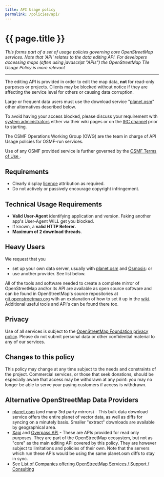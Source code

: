 ```yaml
---
title: API Usage policy
permalink: /policies/api/
---
```


# {{ page.title }}

*This forms part of a set of usage policies governing core OpenStreetMap services. Note that 'API' relates to the data editing API. For developers accessing maps (often using javascript "APIs") the OpenStreetMap Tile Usage Policy is more relevant*

------

The editing API is provided in order to edit the map data, **not** for read-only purposes or projects. Clients may be blocked without notice if they are affecting the service level for others or causing data corruption.

Large or frequent data users must use the download service "[planet.osm](https://wiki.openstreetmap.org/wiki/Planet.osm)" other alternatives described below.

To avoid having your access blocked, please discuss your requirement with [system administrators](https://wiki.openstreetmap.org/wiki/System_Administrators) either via their wiki pages or on the [IRC channel](https://wiki.openstreetmap.org/wiki/IRC) prior to starting.

The OSMF Operations Working Group (OWG) are the team in charge of API Usage policies for OSMF-run services.

Use of any OSMF provided service is further governed by the [OSMF Terms of Use
](https://wiki.osmfoundation.org/wiki/Terms_of_Use).

## Requirements

* Clearly display [licence](https://wiki.openstreetmap.org/wiki/Licence) attribution as required.
* Do not actively or passively encourage copyright infringement.

## Technical Usage Requirements

* **Valid User-Agent** identifying application and version. Faking another app's User-Agent WILL get you blocked.
* If known, a **valid HTTP Referer**.
* **Maximum of 2 download threads**.

## Heavy Users

We request that you

* set up your own data server, usually with [planet.osm](https://wiki.openstreetmap.org/wiki/Planet.osm) and [Osmosis](https://wiki.openstreetmap.org/wiki/Osmosis): or
* use another provider. See list below.

All of the tools and software needed to create a complete mirror of OpenStreetMap and/or its API are available as open source software and can be found in OpenStreetMap's source repositories at [git.openstreetmap.org](http://git.openstreetmap.org/) with an explanation of how to set it up in the [wiki](https://wiki.openstreetmap.org/wiki/Rails_port). Additional useful tools and API's can be found there too.

## Privacy

Use of all services is subject to the [OpenStreetMap Foundation privacy policy](http://wiki.osmfoundation.org/wiki/Privacy_Policy). Please do not submit personal data or other confidential material to any of our services.

## Changes to this policy

This policy may change at any time subject to the needs and constraints of the project. Commercial services, or those that seek donations, should be especially aware that access may be withdrawn at any point: you may no longer be able to serve your paying customers if access is withdrawn.

## Alternative OpenStreetMap Data Providers

* [planet.osm](https://wiki.openstreetmap.org/wiki/Planet.osm) (and many 3rd party mirrors) - This bulk data download service offers the entire planet of vector data, as well as diffs for syncing on a minutely basis. Smaller "extract" downloads are available by geographical area.
* [Xapi](https://wiki.openstreetmap.org/wiki/Xapi) and [Overpass API](https://wiki.openstreetmap.org/wiki/Overpass_API) - These are APIs provided for read only purposes. They are part of the OpenStreetMap ecosystem, but not as "core" as the main editing API covered by this policy. They are however subject to limitations and policies of their own. Note that the servers which run these APIs would be using the same planet.osm diffs to stay in sync.
* See [List of Companies offering OpenStreetMap Services / Support / Consulting](https://wiki.openstreetmap.org/wiki/Commercial_OSM_Software_and_Services)
